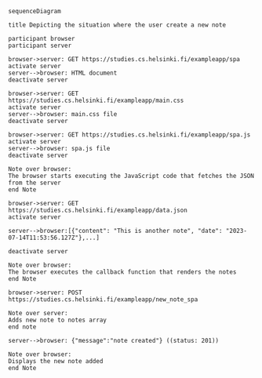     sequenceDiagram
    
    title Depicting the situation where the user create a new note
    
    participant browser
    participant server
    
    browser->server: GET https://studies.cs.helsinki.fi/exampleapp/spa
    activate server
    server-->browser: HTML document
    deactivate server

    browser->server: GET https://studies.cs.helsinki.fi/exampleapp/main.css
    activate server
    server-->browser: main.css file
    deactivate server

    browser->server: GET https://studies.cs.helsinki.fi/exampleapp/spa.js
    activate server
    server-->browser: spa.js file
    deactivate server

    Note over browser: 
    The browser starts executing the JavaScript code that fetches the JSON from the server
    end Note
    
    browser->server: GET https://studies.cs.helsinki.fi/exampleapp/data.json
    activate server
    
    server-->browser:[{"content": "This is another note", "date": "2023-07-14T11:53:56.127Z"},...]
    
    deactivate server

    Note over browser: 
    The browser executes the callback function that renders the notes
    end Note
    
    browser->server: POST https://studies.cs.helsinki.fi/exampleapp/new_note_spa
    
    Note over server:
    Adds new note to notes array 
    end note 
    
    server-->browser: {"message":"note created"} ((status: 201))
    
    Note over browser:
    Displays the new note added
    end Note

